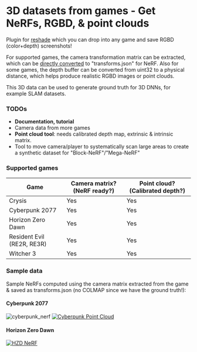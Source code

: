 # 3D datasets from games - Get NeRFs, RGBD, & point clouds
Plugin for [reshade](https://github.com/crosire/reshade) which you can drop into any game and save RGBD (color+depth) screenshots!

For supported games, the camera transformation matrix can be extracted, which can be [directly converted](python_threedee/convert_game_snapshot_jsons_to_nerf_transformsjson.py) to "transforms.json" for NeRF.
Also for some games, the depth buffer can be converted from uint32 to a physical distance, which helps produce realistic RGBD images or point clouds.

This 3D data can be used to generate ground truth for 3D DNNs, for example SLAM datasets.

### TODOs
* **Documentation, tutorial**
* Camera data from more games
* **Point cloud tool**: needs calibrated depth map, extrinsic & intrinsic matrix.
* Tool to move camera/player to systematically scan large areas to create a synthetic dataset for "Block-NeRF"/"Mega-NeRF"

### Supported games

|Game|Camera matrix? (NeRF ready?)|Point cloud? (Calibrated depth?)|
|----|--------------|-------------------|
|Crysis|Yes|Yes|
|Cyberpunk 2077|Yes|Yes|
|Horizon Zero Dawn|Yes|Yes|
|Resident Evil (RE2R, RE3R)|Yes|Yes|
|Witcher 3|Yes|Yes|

### Sample data
Sample NeRFs computed using the camera matrix extracted from the game & saved as transforms.json (no COLMAP since we have the ground truth!):

#### Cyberpunk 2077
![cyberpunk_nerf](https://user-images.githubusercontent.com/6532938/212845074-bf320377-5b56-429f-b47a-eb2238f684a2.gif)
[![Cyberpunk Point Cloud](https://img.youtube.com/vi/E-JLTHHH_pk/0.jpg)](https://youtu.be/E-JLTHHH_pk)

#### Horizon Zero Dawn
[![HZD NeRF](https://img.youtube.com/vi/7MRoxrtSn0k/0.jpg)](https://youtu.be/7MRoxrtSn0k)
